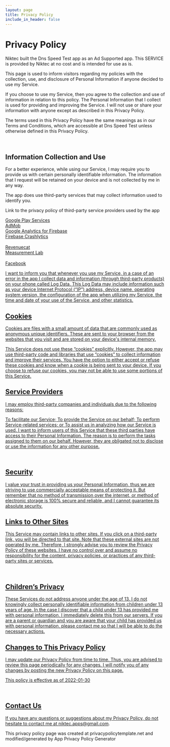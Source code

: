 ```yaml
---
layout: page
title: Privacy Policy
include_in_header: false
---
```


# Privacy Policy

Niktec built the Dns Speed Test app as an Ad Supported app. This SERVICE is provided by Niktec at no cost and is intended for use as is.

This page is used to inform visitors regarding my policies with the collection, use, and disclosure of Personal Information if anyone decided to use my Service.

If you choose to use my Service, then you agree to the collection and use of information in relation to this policy. The Personal Information that I collect is used for providing and improving the Service. I will not use or share your information with anyone except as described in this Privacy Policy.

The terms used in this Privacy Policy have the same meanings as in our Terms and Conditions, which are accessible at Dns Speed Test unless otherwise defined in this Privacy Policy.


<br>

## Information Collection and Use
For a better experience, while using our Service, I may require you to provide us with certain personally identifiable information. The information that I request will be retained on your device and is not collected by me in any way.

The app does use third-party services that may collect information used to identify you.

Link to the privacy policy of third-party service providers used by the app

 <a href="https://www.google.com/policies/privacy/" target="_blank" rel="noopener noreferrer">Google Play Services<br> 
 <a href="https://support.google.com/admob/answer/6128543?hl=en" target="_blank" rel="noopener noreferrer">AdMob<br>
 <a href="https://firebase.google.com/policies/analytics" target="_blank" rel="noopener noreferrer">Google Analytics for Firebase<br>
 <a href="https://firebase.google.com/support/privacy/" target="_blank" rel="noopener noreferrer">Firebase Crashlytics<br>			  
 <a href="https://www.revenuecat.com/privacy" target="_blank" rel="noopener noreferrer">Revenuecat<br>
 <a href="https://www.measurementlab.net/privacy/" target="_blank" rel="noopener noreferrer">Measurement Lab<br> 	 
 <a href="https://www.facebook.com/legal/terms/plain_text_terms" target="_blank" rel="noopener noreferrer">Facebook<br>
				  
				
I want to inform you that whenever you use my Service, in a case of an error in the app I collect data and information (through third-party products) on your phone called Log Data. This Log Data may include information such as your device Internet Protocol (“IP”) address, device name, operating system version, the configuration of the app when utilizing my Service, the time and date of your use of the Service, and other statistics.


## Cookies
Cookies are files with a small amount of data that are commonly used as anonymous unique identifiers. These are sent to your browser from the websites that you visit and are stored on your device's internal memory.

This Service does not use these “cookies” explicitly. However, the app may use third-party code and libraries that use “cookies” to collect information and improve their services. You have the option to either accept or refuse these cookies and know when a cookie is being sent to your device. If you choose to refuse our cookies, you may not be able to use some portions of this Service.



## Service Providers 
I may employ third-party companies and individuals due to the following reasons:

To facilitate our Service;
To provide the Service on our behalf;
To perform Service-related services; or
To assist us in analyzing how our Service is used.
I want to inform users of this Service that these third parties have access to their Personal Information. The reason is to perform the tasks assigned to them on our behalf. However, they are obligated not to disclose or use the information for any other purpose.

<br>

## Security
I value your trust in providing us your Personal Information, thus we are striving to use commercially acceptable means of protecting it. But remember that no method of transmission over the internet, or method of electronic storage is 100% secure and reliable, and I cannot guarantee its absolute security.

## Links to Other Sites
This Service may contain links to other sites. If you click on a third-party link, you will be directed to that site. Note that these external sites are not operated by me. Therefore, I strongly advise you to review the Privacy Policy of these websites. I have no control over and assume no responsibility for the content, privacy policies, or practices of any third-party sites or services.



<br>

## Children’s Privacy
These Services do not address anyone under the age of 13. I do not knowingly collect personally identifiable information from children under 13 years of age. In the case I discover that a child under 13 has provided me with personal information, I immediately delete this from our servers. If you are a parent or guardian and you are aware that your child has provided us with personal information, please contact me so that I will be able to do the necessary actions.
<br>

## Changes to This Privacy Policy
I may update our Privacy Policy from time to time. Thus, you are advised to review this page periodically for any changes. I will notify you of any changes by posting the new Privacy Policy on this page.

This policy is effective as of 2022-01-30

<br>

## Contact Us
If you have any questions or suggestions about my Privacy Policy, do not hesitate to contact me at niktec.apps@gmail.com.

This privacy policy page was created at privacypolicytemplate.net and modified/generated by App Privacy Policy Generator